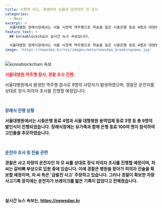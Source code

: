 ```yaml
---
title: 시청역 사고, 희생자의 눈물과 운전자의 첫 조사
categories:
  - News
excerpt: >
  서울대병원 장례식장에서는 서울 시청역 역주행으로 목숨을 잃은 시중은행 동료 4명과 대형병원 용역업체 동료 3명의 발인식이 엄수됐다. 유가족과 100여 명의 동료가 함께 모여 고인들을 추모했고, 사고 운전자에 대한 피의자 조사가 예정돼 있다. 사고기록 장치에는 브레이크를 밟은 기록이 없어 운전자의 주장이 논란이 되고 있다. (출처: 연합뉴스)
feature_text: >
  ## koreablockchain 실시간 뉴스 속보입니다.

  서울대병원 장례식장에서는 서울 시청역 역주행으로 목숨을 잃은 시중은행 동료 4명과 대형병원 용역업체 동료 3명의 발인식이 엄수됐다. 유가족과 100여 명의 동료가 함께 모여 고인들을 추모했고, 사고 운전자에 대한 피의자 조사가 예정돼 있다. 사고기록 장치에는 브레이크를 밟은 기록이 없어 운전자의 주장이 논란이 되고 있다. (출처: 연합뉴스)
image: 'https://newsdao.kr/res/images/meta/newsdao_breakingnews.jpg'
---
```


<p><img src="https://newsdao.kr/res/images/meta/newsdao_breakingnews.jpg" alt="koreablockchain 속보" /></p>

<p><b><span style="color: #ee2323;">서울대병원 역주행 참사, 경찰 조사 진행</span></b></p>

<p>서울대병원에서 발생한 역주행 참사로 9명의 사망자가 발생하였으며, 경찰은 운전자를 상대로 정식 피의자 조사를 진행할 예정입니다.</p>

<p data-ke-size="size16">&nbsp;</p>

<p><b><span style="color: #1a5490;">장례식 진행 상황</span><b></p>

<p>서울대병원에서는 시중은행 동료 4명과 서울 대형병원 용역업체 동료 3명 등 총 9명의 발인식이 진행되었습니다. 장례식장에는 유가족과 함께 은행 동료 100여 명이 참석하여 고인들을 추모하였습니다.</p>

<p data-ke-size="size16">&nbsp;</p>

<p><b><span style="color: #1a5490;">운전자 조사 및 진술 관련</span><b></p>

<p>경찰은 사고 차량의 운전자인 차 모 씨를 상대로 정식 피의자 조사를 진행할 예정이며, 차 씨는 갈비뼈 부상으로 입원 중에 있습니다. 이에 경찰은 병원을 찾아가 피의자 진술을 확보할 예정이며, 차 씨 측은 '급발진 사고' 주장하고 있습니다. 그러나 경찰이 확보한 차량 사고기록 장치에는 운전자가 브레이크를 밟은 기록이 없었다고 전해졌습니다.</p>

<p data-ke-size="size16">&nbsp;</p>
실시간 뉴스 속보는, <a href="https://newsdao.kr" rel="dofollow">https://newsdao.kr</a>


